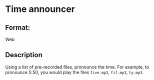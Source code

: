 # Time announcer
## Format:
Web
## Description
Using a list of pre-recorded files, pronounce the time. For example, to pronounce 5:50, you would play the files ``five.mp3``, ``fif.mp3``, ``ty.mp3``.